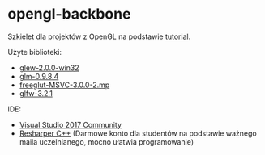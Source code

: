 # opengl-backbone
Szkielet dla projektów z OpenGL na podstawie [tutorial](https://www.cs.put.poznan.pl/wandrzejewski/wp-content/uploads/cg/project_tutorial.pdf).

Użyte biblioteki:
- [glew-2.0.0-win32](http://glew.sourceforge.net/)
- [glm-0.9.8.4](http://glm.g-truc.net/0.9.8/index.html)
- [freeglut-MSVC-3.0.0-2.mp](http://www.transmissionzero.co.uk/software/freeglut-devel/)
- [glfw-3.2.1](http://www.glfw.org/index.html)

IDE:
- [Visual Studio 2017 Community](https://www.visualstudio.com/pl/thank-you-downloading-visual-studio/?sku=Community&rel=15)
- [Resharper C++](https://www.jetbrains.com/resharper-cpp/download/) (Darmowe konto dla studentów na podstawie ważnego maila uczelnianego, mocno ułatwia programowanie)
